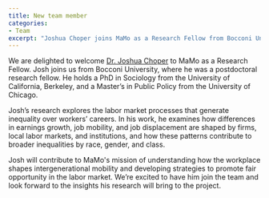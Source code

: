 ```yaml
---
title: New team member 
categories:
- Team
excerpt: "Joshua Choper joins MaMo as a Research Fellow from Bocconi University."
---
```


We are delighted to welcome [Dr. Joshua Choper](https://joshuachoper.github.io/) to MaMo as a Research Fellow. Josh joins us from Bocconi University, where he was a postdoctoral research fellow. He holds a PhD in Sociology from the University of California, Berkeley, and a Master’s in Public Policy from the University of Chicago. 

Josh’s research explores the labor market processes that generate inequality over workers’ careers. In his work, he examines how differences in earnings growth, job mobility, and job displacement are shaped by firms, local labor markets, and institutions, and how these patterns contribute to broader inequalities by race, gender, and class. 

Josh will contribute to MaMo's mission of understanding how the workplace shapes intergenerational mobility and developing strategies to promote fair opportunity in the labor market. We’re excited to have him join the team and look forward to the insights his research will bring to the project.

